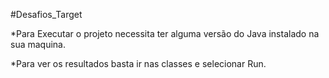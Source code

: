 #Desafios_Target
<tr>

*Para Executar o projeto necessita ter alguma versão do Java instalado na sua maquina.

*Para ver os resultados basta ir nas classes e selecionar Run.

